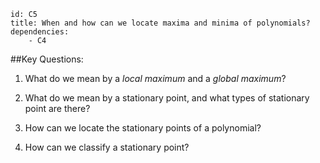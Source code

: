 ````
id: C5
title: When and how can we locate maxima and minima of polynomials?
dependencies: 
    - C4
````
##Key Questions:

1. What do we mean by a _local maximum_ and a _global maximum_?

1. What do we mean by a stationary point, and what types of stationary point are there?

1. How can we locate the stationary points of a polynomial?

1. How can we classify a stationary point?


